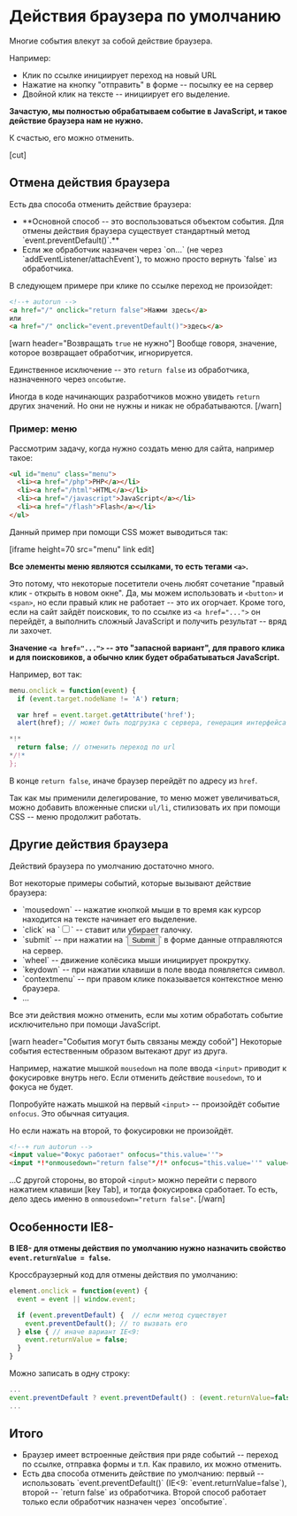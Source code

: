 # Действия браузера по умолчанию

Многие события влекут за собой действие браузера.

Например:
<ul>
<li>Клик по ссылке инициирует переход на новый URL</li>
<li>Нажатие на кнопку "отправить" в форме -- посылку ее на сервер</li>
<li>Двойной клик на тексте -- инициирует его выделение.</li>
</ul>

**Зачастую, мы полностью обрабатываем событие в JavaScript, и такое действие браузера нам не нужно.**

К счастью, его можно отменить.

[cut]
## Отмена действия браузера

Есть два способа отменить действие браузера:
<ul>
<li>**Основной способ -- это воспользоваться объектом события. Для отмены действия браузера существует стандартный метод `event.preventDefault()`.**</li>
<li>Если же обработчик назначен через `on...` (не через `addEventListener/attachEvent`), то можно просто вернуть `false` из обработчика.</li>
</ul>

В следующем примере при клике по ссылке переход не произойдет:

```html
<!--+ autorun -->
<a href="/" onclick="return false">Нажми здесь</a>
или
<a href="/" onclick="event.preventDefault()">здесь</a>
```

[warn header="Возвращать `true` не нужно"]
Вообще говоря, значение, которое возвращает обработчик, игнорируется.

Единственное исключение -- это `return false` из обработчика, назначенного через `onсобытие`. 

Иногда в коде начинающих разработчиков можно увидеть `return` других значений. Но они не нужны и никак не обрабатываются. 
[/warn]

### Пример: меню

Рассмотрим задачу, когда нужно создать меню для сайта, например такое:

```html
<ul id="menu" class="menu">
  <li><a href="/php">PHP</a></li>
  <li><a href="/html">HTML</a></li>
  <li><a href="/javascript">JavaScript</a></li>
  <li><a href="/flash">Flash</a></li>
</ul>
```

Данный пример при помощи CSS может выводиться так:

[iframe height=70 src="menu" link edit]

**Все элементы меню являются ссылками, то есть тегами `<a>`.**

Это потому, что некоторые посетители очень любят сочетание "правый клик - открыть в новом окне".  Да, мы можем использовать и `<button>` и `<span>`, но если правый клик не работает -- это их огорчает. Кроме того, если на сайт зайдёт поисковик, то по ссылке из `<a href="...">` он перейдёт, а выполнить сложный JavaScript и получить результат -- вряд ли захочет.

**Значение `<a href="...">` -- это "запасной вариант", для правого клика и для поисковиков, а обычно клик будет обрабатываться JavaScript.**

Например, вот так:

```js
menu.onclick = function(event) {
  if (event.target.nodeName != 'A') return;

  var href = event.target.getAttribute('href');
  alert(href); // может быть подгрузка с сервера, генерация интерфейса и т.п.

*!*
  return false; // отменить переход по url
*/!*
};
```

В конце `return false`, иначе браузер перейдёт по адресу из `href`.

Так как мы применили делегирование, то меню может увеличиваться, можно добавить вложенные списки `ul/li`, стилизовать их при помощи CSS -- меню продолжит работать.

## Другие действия браузера

Действий браузера по умолчанию достаточно много. 

Вот некоторые примеры событий, которые вызывают действие браузера:
<ul>
<li>`mousedown` -- нажатие кнопкой мыши в то время как курсор находится на тексте начинает его выделение.</li>
<li>`click` на `<input type="checkbox">` -- ставит или убирает галочку.</li>
<li>`submit` -- при нажатии на `<input type="submit">`  в форме данные отправляются на сервер.</li>
<li>`wheel` -- движение колёсика мыши инициирует прокрутку.</li>
<li>`keydown` -- при нажатии клавиши в поле ввода появляется символ.</li>
<li>`contextmenu` -- при правом клике показывается контекстное меню браузера.</li>
<li>...</li>
</ul>

Все эти действия можно отменить, если мы хотим обработать событие исключительно при помощи JavaScript.

[warn header="События могут быть связаны между собой"]
Некоторые события естественным образом вытекают друг из друга.

Например, нажатие мышкой `mousedown` на поле ввода `<input>` приводит к фокусировке внутрь него. Если отменить действие `mousedown`, то и фокуса не будет.

Попробуйте нажать мышкой на первый `<input>` -- произойдёт событие `onfocus`. Это обычная ситуация.

Но если нажать на второй, то фокусировки не произойдёт.

```html
<!--+ run autorun -->
<input value="Фокус работает" onfocus="this.value=''">
<input *!*onmousedown="return false"*/!* onfocus="this.value=''" value="Кликни меня">
```

...С другой стороны, во второй `<input>` можно перейти с первого нажатием клавиши [key Tab], и тогда фокусировка сработает. То есть, дело здесь именно в `onmousedown="return false"`.
[/warn]

## Особенности IE8-

**В IE8- для отмены действия по умолчанию нужно назначить свойство `event.returnValue = false`.**

Кроссбраузерный код для отмены действия по умолчанию:

```js
element.onclick = function(event) {
  event = event || window.event;

  if (event.preventDefault) {  // если метод существует
    event.preventDefault(); // то вызвать его
  } else { // иначе вариант IE<9:
    event.returnValue = false;
  }
}
```

Можно записать в одну строку:

```js
...
event.preventDefault ? event.preventDefault() : (event.returnValue=false);
...
```

## Итого

<ul>
<li>Браузер имеет встроенные действия при ряде событий -- переход по ссылке, отправка формы и т.п. Как правило, их можно отменить.</li>
<li>Есть два способа отменить действие по умолчанию: первый -- использовать `event.preventDefault()` (IE<9: `event.returnValue=false`), второй -- `return false` из обработчика. Второй способ работает только если обработчик назначен через `onсобытие`.</li>
</ul>


